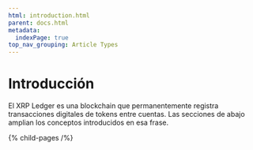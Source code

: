```yaml
---
html: introduction.html
parent: docs.html
metadata:
  indexPage: true
top_nav_grouping: Article Types
---
```

# Introducción

El XRP Ledger es una blockchain que permanentemente registra transacciones digitales de tokens entre cuentas. Las secciones de abajo amplian los conceptos introducidos en esa frase. 

{% child-pages /%}
